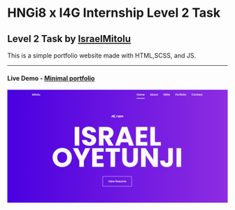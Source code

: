 # HNGi8 x I4G Internship Level 2 Task

## Level 2 Task by [IsraelMitolu](https://israelmitolu.netlify.app)

This is a simple portfolio website made with HTML,SCSS, and JS.

<hr />

#### Live Demo - [Minimal portfolio](https://israelmitolu-resume-hng.netlify.app)
   
![Resume](/assets/img/Capture.png)
